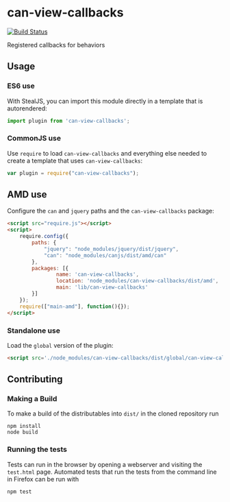 # can-view-callbacks

[![Build Status](https://travis-ci.org/canjs/can-view-callbacks.png?branch=master)](https://travis-ci.org/canjs/can-view-callbacks)

Registered callbacks for behaviors

## Usage

### ES6 use

With StealJS, you can import this module directly in a template that is autorendered:

```js
import plugin from 'can-view-callbacks';
```

### CommonJS use

Use `require` to load `can-view-callbacks` and everything else
needed to create a template that uses `can-view-callbacks`:

```js
var plugin = require("can-view-callbacks");
```

## AMD use

Configure the `can` and `jquery` paths and the `can-view-callbacks` package:

```html
<script src="require.js"></script>
<script>
	require.config({
	    paths: {
	        "jquery": "node_modules/jquery/dist/jquery",
	        "can": "node_modules/canjs/dist/amd/can"
	    },
	    packages: [{
		    	name: 'can-view-callbacks',
		    	location: 'node_modules/can-view-callbacks/dist/amd',
		    	main: 'lib/can-view-callbacks'
	    }]
	});
	require(["main-amd"], function(){});
</script>
```

### Standalone use

Load the `global` version of the plugin:

```html
<script src='./node_modules/can-view-callbacks/dist/global/can-view-callbacks.js'></script>
```

## Contributing

### Making a Build

To make a build of the distributables into `dist/` in the cloned repository run

```
npm install
node build
```

### Running the tests

Tests can run in the browser by opening a webserver and visiting the `test.html` page.
Automated tests that run the tests from the command line in Firefox can be run with

```
npm test
```
